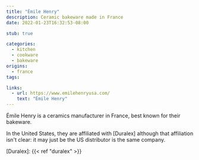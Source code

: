 ```yaml
---
title: "Émile Henry"
description: Ceramic bakeware made in France
date: 2022-01-23T16:32:53-08:00

stub: true

categories:
  - kitchen
  - cookware
  - bakeware
origins:
  - france
tags:

links:
  - url: https://www.emilehenryusa.com/
    text: "Émile Henry"
---
```


Émile Henry is a ceramics manufacturer in France, best known for their bakeware.

In the United States, they are affiliated with [Duralex] although that
affiliation isn't clear: it may just be the US distributor is the same company.

[Duralex]: {{< ref "duralex" >}}
